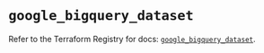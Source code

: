 # `google_bigquery_dataset`

Refer to the Terraform Registry for docs: [`google_bigquery_dataset`](https://registry.terraform.io/providers/hashicorp/google-beta/6.34.0/docs/resources/google_bigquery_dataset).
